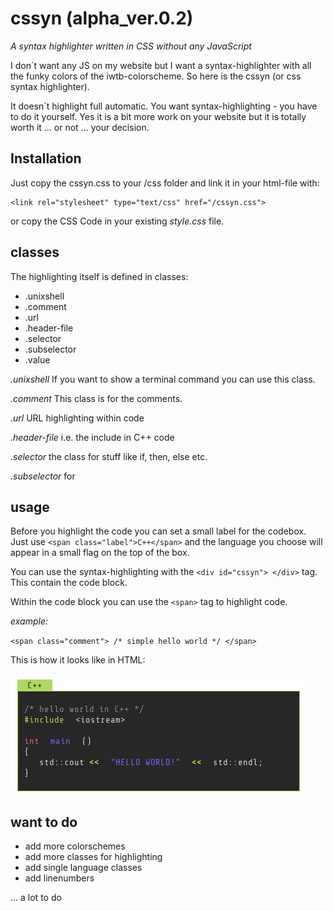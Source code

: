 # cssyn (alpha_ver.0.2)

*A syntax highlighter written in CSS without any JavaScript*

I don´t want any JS on my website but I want a syntax-highlighter with all the funky colors of the iwtb-colorscheme. So here is the cssyn (or css syntax highlighter). 

It doesn´t highlight full automatic. You want syntax-highlighting - you have to do it yourself. Yes it is a bit more work on your website but it is totally worth it ... or not ... your decision.

## Installation

Just copy the cssyn.css to your /css folder and link it in your html-file with:

``` 
<link rel="stylesheet" type="text/css" href="/cssyn.css"> 
```

or copy the CSS Code in your existing *style.css* file.

## classes

The highlighting itself is defined in classes:

* .unixshell
* .comment
* .url
* .header-file
* .selector
* .subselector
* .value

*.unixshell*
If you want to show a terminal command you can use this class.

*.comment*
This class is for the comments.

*.url*
URL highlighting within code 

*.header-file*
i.e. the include in C++ code

*.selector*
the class for stuff like if, then, else etc.

*.subselector* 
for

## usage

Before you highlight the code you can set a small label for the codebox.
Just use `<span class="label">C++</span>` and the language you choose will appear in a small flag on the top of the box.

You can use the syntax-highlighting with the `<div id="cssyn"> </div>` tag.
This contain the code block.

Within the code block you can use the `<span>` tag to highlight code.

*example:*

`<span class="comment"> /* simple hello world */ </span>`

This is how it looks like in HTML:

![cpp_hello_world](/images/code_cpp.png)

## want to do

* add more colorschemes
* add more classes for highlighting
* add single language classes
* add linenumbers

... a lot to do 
